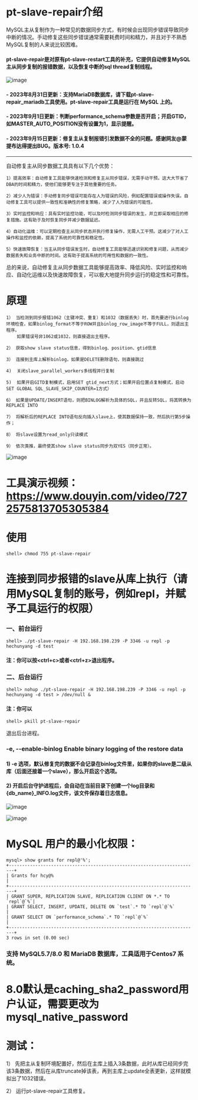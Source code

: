 # pt-slave-repair介绍

MySQL主从复制作为一种常见的数据同步方式，有时候会出现同步错误导致同步中断的情况。手动修复这些同步错误通常需要耗费时间和精力，并且对于不熟悉MySQL复制的人来说比较困难。

#### pt-slave-repair是对原有pt-slave-restart工具的补充，它提供自动修复MySQL主从同步复制的报错数据，以及恢复中断的sql thread复制线程。
![image](https://github.com/hcymysql/pt-slave-repair/assets/19261879/d71bcceb-d7ba-4aff-b631-32d914810e6e)

#### - 2023年8月31日更新：支持MariaDB数据库，请下载pt-slave-repair_mariadb工具使用。pt-slave-repair工具是运行在 MySQL 上的。

#### - 2023年9月1日更新：判断performance_schema参数是否开启；开启GTID，如MASTER_AUTO_POSITION没有设置为1，显示提醒。

#### - 2023年9月15日更新：修复主从复制报错引发数据不全的问题。感谢网友@蒙提布达得提出BUG。版本号: 1.0.4
-----------------------------------------------------------------------
自动修复主从同步数据工具具有以下几个优势：

    1）提高效率：自动修复工具能够快速检测和修复主从同步错误，无需手动干预。这大大节省了DBA的时间和精力，使他们能够更专注于其他重要的任务。

    2）减少人为错误：手动修复同步错误可能存在人为错误的风险，例如配置错误或操作失误。自动修复工具可以提供一致性和准确性的修复策略，减少了人为错误的可能性。

    3）实时监控和响应：具有实时监控功能，可以及时检测同步错误的发生，并立即采取相应的修复措施。这有助于及时恢复同步并减少数据延迟。

    4）自动化运维：可以定期检查主从同步状态并执行修复操作，无需人工干预。这减少了对人工操作和监控的依赖，提高了系统的可靠性和稳定性。

    5）快速故障恢复：当主从同步错误发生时，自动修复工具能够迅速识别和修复问题，从而减少数据丢失和业务中断的时间。这有助于提高系统的可用性和数据的一致性。

总的来说，自动修复主从同步数据工具能够提高效率、降低风险、实时监控和响应、自动化运维以及快速故障恢复，可以极大地提升同步运行的稳定性和可靠性。

# 原理
```
1） 当检测到同步报错1062（主键冲突、重复）和1032（数据丢失）时，首先要进行binlog环境检查，如果binlog_format不等于ROW并且binlog_row_image不等于FULL，则退出主程序。
    如果错误号非1062或1032，则直接退出主程序。

2） 获取show slave status信息，得到binlog、position、gtid信息

3） 连接到主库上解析binlog，如果是DELETE删除语句，则直接跳过

4)  关闭slave_parallel_workers多线程并行复制

5)  如果开启GITD复制模式，启用SET gtid_next方式；如果开启位置点复制模式，启动SET GLOBAL SQL_SLAVE_SKIP_COUNTER=1方式）

6） 如果是UPDATE/INSERT语句，则把BINLOG解析为具体的SQL，并且反转SQL，将其转换为REPLACE INTO

7） 将解析后的REPLACE INTO语句反向插入slave上，使其数据保持一致，然后执行第5步操作；

8） 将slave设置为read_only只读模式

9） 依次类推，最终使其show slave status同步为双YES（同步正常）。
```

![image](https://github.com/hcymysql/pt-slave-repair/assets/19261879/f263eded-85ef-4629-b497-9927bfaa70db)


# 工具演示视频：  https://www.douyin.com/video/7272575813705305384

# 使用
```
shell> chmod 755 pt-slave-repair
```

# 连接到同步报错的slave从库上执行（请用MySQL复制的账号，例如repl，并赋予工具运行的权限）

### 一、前台运行
```
shell> ./pt-slave-repair -H 192.168.198.239 -P 3346 -u repl -p hechunyang -d test
```
#### 注：你可以按<ctrl+c>或者<ctrl+z>退出程序。

### 二、后台运行
```
shell> nohup ./pt-slave-repair -H 192.168.198.239 -P 3346 -u repl -p hechunyang -d test > /dev/null &
```
#### 注：你可以
```
shell> pkill pt-slave-repair
```
退出后台进程。

### -e, --enable-binlog   Enable binary logging of the restore data

#### 1) -e 选项，默认修复完的数据不会记录在binlog文件里，如果你的slave是二级从库（后面还接着一个slave），那么开启这个选项。

#### 2) 开启后台守护进程后，会自动在当前目录下创建一个log目录和{db_name}_INFO.log文件，该文件保存着日志信息。

![image](https://github.com/hcymysql/pt-slave-repair/assets/19261879/743a5585-d78e-41d9-8e89-7dafe6d93222)


![image](https://github.com/hcymysql/pt-slave-repair/assets/19261879/a92170ef-cd65-467b-b055-b852732a3076)


# MySQL 用户的最小化权限：
```
mysql> show grants for repl@'%';
+------------------------------------------------------------------------+
| Grants for hcy@%                                                       |
+------------------------------------------------------------------------+
| GRANT SUPER, REPLICATION SLAVE, REPLICATION CLIENT ON *.* TO `repl`@`%`|
| GRANT SELECT, INSERT, UPDATE, DELETE ON `test`.* TO `repl`@`%`         |
| GRANT SELECT ON `performance_schema`.* TO `repl`@`%`                   |
+------------------------------------------------------------------------+
3 rows in set (0.00 sec)
```
### 支持 MySQL5.7/8.0 和 MariaDB 数据库，工具适用于Centos7 系统。

# 8.0默认是caching_sha2_password用户认证，需要更改为 mysql_native_password

# 测试：

1） 先把主从复制环境配置好，然后在主库上插入3条数据，此时从库已经同步完该3条数据，然后在从库truncate掉该表，再到主库上update全表更新，这样就模拟出了1032错误。

2） 运行pt-slave-repair工具修复。
